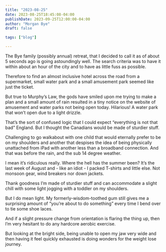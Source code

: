 ```yaml
---
title: "2023-08-25"
date: 2023-08-25T18:45:08-04:00
publishDate: 2023-09-25T12:00:00-04:00
author: "Morgan Bye"
draft: false

tags: ["blog"]

---
```


The Bye family (possibly annual) retreat, that I decided to call it as of about 5 seconds ago is going astoundingly well. The search criteria was to have it within about an hour of the city and to have as little fuss as possible.

Therefore to find an almost inclusive hotel across the road from a supermarket, small water park and a small amusement park seemed like just the ticket.

But true to Murphy’s Law, the gods have smiled upon me trying to make a plan and a small amount of rain resulted in a tiny notice on the website of amusement and water parks not being open today. Hilarious! A water park that won’t open due to a light drizzle.

That’s the sort of confused logic that I could expect “everything is not that bad” England. But I thought the Canadians would be made of sturdier stuff.

Challenging to go walkabout with one child that would eternally prefer to be on my shoulders and another that despises the idea of being physically unattached from iPad with another less than a broadband connection. And that was before the rain, and the sub 14 degree weather.

I mean it’s ridiculous really. Where the hell has the summer been? It’s the last week of August and - like an idiot - I packed T-shirts and little else. Not monsoon gear, wind breakers nor down jackets.

Thank goodness I’m made of sturdier stuff and can accommodate a slight chill with some light jogging with a toddler on my shoulders.

But I do mean light. My formerly-wisdom-toothed gum still gives me a surprising amount of “you’re about to do something” every time I bend over to tie some shoe laces.

And if a slight pressure change from orientation is flaring the thing up, then I’m very hesitant to do any hardcore aerobic exercise.

But looking at the bright side, being unable to open my jaw very wide and then having it feel quickly exhausted is doing wonders for the weight lose journey.
